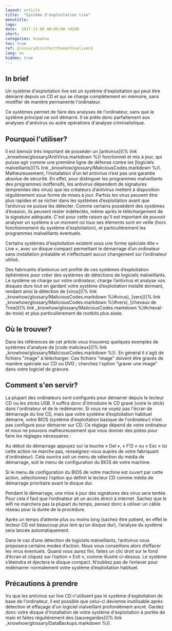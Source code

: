 ```yaml
---
layout: article
title:  "Système d'exploitation live"
menutitle:
logo:
date:  2017-11-06 00:00:00 +0100
short:
categories: knowhow
toc: true
ref: glossarydisinfectthemachinelivecd
lang: en
hidden: true
---
```


## In brief
Un système d'exploitation live est un système d'exploitation qui peut être démarré depuis un CD et qui se charge complètement en mémoire, sans modifier de manière permanente l'ordinateur.

Ce systèmes permet de faire des analyses de l'ordinateur, sans que le système principal ne soit démarré. Il se prête donc parfaitement aux analyses d'antivirus ou autre opérations d'analyse criminalistique.

## Pourquoi l'utiliser?
Il est biensûr très important de posséder un [antivirus]({% link _knowhow/glossary/AntiVirus.markdown %}) fonctionnel et mis à jour, qui puisse agir comme une première ligne de défense contre les [logiciels malveillants]({% link _knowhow/glossary/MaliciousCodes.markdown %}). Malheureusement, l’installation d’un tel antivirus n’est pas une garantie absolue de sécurité. En effet, pour distinguer les programmes malveillants des programmes inoffensifs, les antivirus dépendent de signatures (empreintes des virus) que les créateurs d’antivirus mettent à disposition régulièrement sous forme de mises à jour. Parfois les virus peuvent être plus rapides et se nicher dans les systèmes d’exploitation avant que l’antivirus ne puisse les détecter. Comme certains possèdent des systèmes d’évasion, ils peuvent rester indétectés, même après le téléchargement de la signature adéquate. C'est pour cette raison qu'il est important de pouvoir analyser un système à un moment où tous ses éléments sont en veille (hors fonctionnement du système d'exploitation), et particulièrement les programmes malveillants éventuels.

Certains systèmes d'exploitation existent sous une forme spéciale dite « Live », avec un disque compact permettant le démarrage d’un ordinateur sans installation préalable et n’effectuant aucun changement sur l’ordinateur utilisé.

Des fabricants d’antivirus ont profité de ces systèmes d’exploitation éphémères pour créer des systèmes de détections de logiciels malveillants. Le système se charge sur votre ordinateur, charge l’antivirus et analyse vos disques durs tout en gardant votre système d’exploitation installé dormant, rendant ainsi la détection de [virus]({% link _knowhow/glossary/MaliciousCodes.markdown %}#virus), [vers]({% link _knowhow/glossary/MaliciousCodes.markdown %}#vers), [chevaux de Troie]({% link _knowhow/glossary/MaliciousCodes.markdown %}#cheval-de-troie) et plus particulièrement de rootkits plus aisée.

## Où le trouver?
Dans les références de cet article vous trouverez quelques exemples de systèmes d'analyse de [code malicieux]({% link _knowhow/glossary/MaliciousCodes.markdown %}). En général il s'agit de fichiers "image" à télécharger. Ces fichiers "image" doivent être gravés de manière spéciale sur CD ou DVD ; cherchez l'option "graver une image" dans votre logiciel de gravure.

## Comment s'en servir?
La plupart des ordinateurs sont configurés pour démarrer depuis le lecteur CD ou les sticks USB. Il suffira donc d'introduire le CD gravé (voire le stick) dans l'ordinateur et de le redémarrer. Si vous ne voyez pas l'écran de démarrage du live CD, mais que votre système d’exploitation habituel démarre, votre BIOS (système d'exploitation basique de l'ordinateur) n’est pas configuré pour démarrer sur CD. Ce réglage dépend de votre ordinateur et nous ne pouvons malheureusement que vous donner des pistes pour faire les réglages nécessaires :

Au début du démarrage appuyez sur la touche « Del », « F12 » ou « Esc » (si cette action ne marche pas, renseignez-vous auprès de votre fabriquant d'ordinateur). Cela ouvrira soit un menu de sélection du média de démarrage, soit le menu de configuration du BIOS de votre machine.

Si le menu de configuration du BIOS de votre machine est ouvert par cette action, sélectionnez l’option qui définit le lecteur CD comme média de démarrage prioritaire avant le disque dur.

Pendant le démarrage, une mise à jour des signatures des virus sera tentée. Pour cela il faut que l’ordinateur ait un accès direct à internet. Sachez que le wifi ne marchera pas la plupart du temps, pensez donc à utiliser un câble réseau pour la durée de la procédure.

Après un temps d’attente plus ou moins long (sachez être patient, en effet le lecteur CD est beaucoup plus lent qu’un disque dur), l’analyse du système sera lancée automatiquement.

Dans le cas d’une détection de logiciels malveillants, l’antivirus vous proposera certains modes d’action. Nous vous conseillons alors d’effacer les virus éventuels. Quand vous aurez fini, faites un clic droit sur le fond d’écran et cliquez sur l’option « Exit », comme illustré ci-dessus. Le système s’éteindra et éjectera le disque compact. N’oubliez pas de l’enlever pour redémarrer normalement votre système d’exploitation habituel.

## Précautions à prendre
Vu que les antivirus sur live CD n'utilisent pas le système d'exploitation de base de l'ordinateur, il est possible que celui-ci devienne inutilisable après détection et effaçage d'un logiciel malveillant profondément ancré. Gardez donc votre disque d'installation de votre système d'exploitation à portée de main et faites régulièrement des [sauvegardes]({% link _knowhow/glossary/DataBackups.markdown %}).
